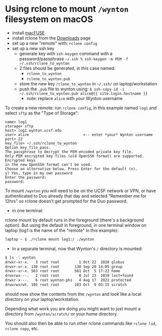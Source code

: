 # Using rclone to mount `/wynton` filesystem on macOS

- install [macFUSE](https://osxfuse.github.io/)
- install rclone from the [Downloads](https://rclone.org/downloads/) page
- set up a new "remote" with: `rclone config`
- set up a new ssh key
  - generate key with `ssh-keygen` command with​ a password/passphrase `~/.ssh % ssh-keygen -m PEM -f ~/.ssh/rclone_to_wynton`
  - 2 files should be generated, in this case named:
    - `rclone_to_wynton`
    - `rclone_to_wynton.pub`   
  - store the new key `rclone_to_wynton` in `~/.ssh/` on laptop/workstation
  - push the `.pub` file to wynton using: `$ ssh-copy-id -i ~/.ssh/rclone_to_wynton.pub alice@{{ site.login.hostname }}`
    - note: replace `alice` with *your* Wynton username 

To create a new remote: run `rclone config`, in this example named `log1` and select `sftp` as the "Type of Storage":

```plain
name> log1
storage> sftp
host> log1.wynton.ucsf.edu
user> alice                         <-- enter *your* Wynton username
port> 22
key_file> ~/.ssh/rclone_to_wynton
Option key_file_pass.
The passphrase to decrypt the PEM-encoded private key file.
Only PEM encrypted key files (old OpenSSH format) are supported. Encrypted keys
in the new OpenSSH format can't be used.
Choose an alternative below. Press Enter for the default (n).
y) Yes, type in my own password
Enter the password:
password:
```

To mount `/wynton` you will need to be on the UCSF network or VPN, 
or have authenticated to Duo already that day and selected "Remember me for 12hrs" so rclone doesn't get prompted for the Duo password.

- in one terminal:

rclone mount by default runs in the foreground (there's a background option). But using the default in foreground, in one terminal window 
on laptop (log1 is the name of the "remote" in this example):

```sh
laptop ~ $ ./rclone mount log1:/ ./wynton
```

- in a separate terminal, now that Wynton's `/` directory is mounted:

```sh
$ ls -l wynton
drwxr-xr-x.   3 root root         1 Oct 22  2020 globus
drwxr-xr-x. 130 root root       130 Sep 20 14:05 group
drwxr-xr-x. 563 root root       561 Oct  5 17:22 home
drwxrwx---.   2 root root         0 Jul 23  2019 lost+found
drwxr-x---.   6 root wynton-phi   4 Aug 17  2022 protected
drwxrwxrwt. 105 root root       103 Oct  9 03:15 scratch
```

should now show the contents from the `/wynton` and look like a local directory on your laptop/workstation.

Depending what work you are doing you might want to just mount a directory from `/wynton/scratch/` or your home directory.

You should also then be able to run other rclone commands like `rclone lsd`, `rclone copy`, etc.
